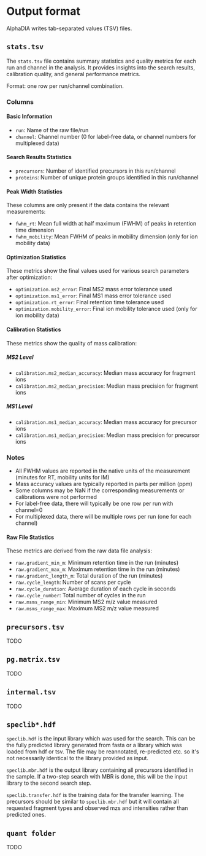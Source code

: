 # Output format
AlphaDIA writes tab-separated values (TSV) files.

## `stats.tsv`
The `stats.tsv` file contains summary statistics and quality metrics for each run and channel in the analysis.
It provides insights into the search results, calibration quality, and general performance metrics.

Format: one row per run/channel combination.

### Columns

#### Basic Information
- `run`: Name of the raw file/run
- `channel`: Channel number (0 for label-free data, or channel numbers for multiplexed data)

#### Search Results Statistics
- `precursors`: Number of identified precursors in this run/channel
- `proteins`: Number of unique protein groups identified in this run/channel

#### Peak Width Statistics
These columns are only present if the data contains the relevant measurements:
- `fwhm_rt`: Mean full width at half maximum (FWHM) of peaks in retention time dimension
- `fwhm_mobility`: Mean FWHM of peaks in mobility dimension (only for ion mobility data)

#### Optimization Statistics
These metrics show the final values used for various search parameters after optimization:

- `optimization.ms2_error`: Final MS2 mass error tolerance used
- `optimization.ms1_error`: Final MS1 mass error tolerance used
- `optimization.rt_error`: Final retention time tolerance used
- `optimization.mobility_error`: Final ion mobility tolerance used (only for ion mobility data)

#### Calibration Statistics
These metrics show the quality of mass calibration:

##### MS2 Level
- `calibration.ms2_median_accuracy`: Median mass accuracy for fragment ions
- `calibration.ms2_median_precision`: Median mass precision for fragment ions

##### MS1 Level
- `calibration.ms1_median_accuracy`: Median mass accuracy for precursor ions
- `calibration.ms1_median_precision`: Median mass precision for precursor ions

### Notes

- All FWHM values are reported in the native units of the measurement (minutes for RT, mobility units for IM)
- Mass accuracy values are typically reported in parts per million (ppm)
- Some columns may be NaN if the corresponding measurements or calibrations were not performed
- For label-free data, there will typically be one row per run with channel=0
- For multiplexed data, there will be multiple rows per run (one for each channel)

#### Raw File Statistics
These metrics are derived from the raw data file analysis:

- `raw.gradient_min_m`: Minimum retention time in the run (minutes)
- `raw.gradient_max_m`: Maximum retention time in the run (minutes)
- `raw.gradient_length_m`: Total duration of the run (minutes)
- `raw.cycle_length`: Number of scans per cycle
- `raw.cycle_duration`: Average duration of each cycle in seconds
- `raw.cycle_number`: Total number of cycles in the run
- `raw.msms_range_min`: Minimum MS2 m/z value measured
- `raw.msms_range_max`: Maximum MS2 m/z value measured


## `precursors.tsv`
TODO

## `pg.matrix.tsv`
TODO

## `internal.tsv`
TODO

## `speclib*.hdf `
`speclib.hdf` is the input library which was used for the search. This can be the fully predicted library generated from
fasta or a library which was loaded from hdf or tsv. The file may be reannotated, re-predicted etc. so it's
not necessarily identical to the library provided as input.

`speclib.mbr.hdf` is the output library containing all precursors identified in the sample.
If a two-step search with MBR is done, this will be the input library to the second search step.

`speclib.transfer.hdf` is the training data for the transfer learning. The precursors should be similar to
`speclib.mbr.hdf` but it will contain all requested fragment types and observed mzs and intensities rather than
predicted ones.

## `quant folder`
TODO
